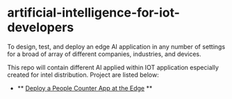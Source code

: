 # artificial-intelligence-for-iot-developers
To design, test, and deploy an edge AI application in any number of settings for a broad of array of different companies, industries, and devices.

This repo will contain different AI applied within IOT application especially created for intel distribution.
Project are listed below:
- ** [Deploy a People Counter App at the Edge](https://github.com/asharn/artificial-intelligence-for-iot-developers/tree/master/people-counter-app#deploy-a-people-counter-app-at-the-edge) **
